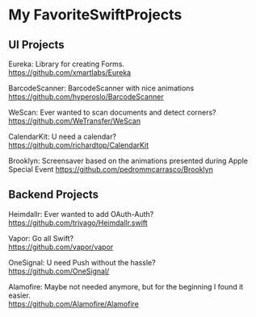 # My FavoriteSwiftProjects 



## UI Projects

Eureka: Library for creating Forms.     
https://github.com/xmartlabs/Eureka

BarcodeScanner: BarcodeScanner with nice animations    
https://github.com/hyperoslo/BarcodeScanner

WeScan: Ever wanted to scan documents and detect corners?    
https://github.com/WeTransfer/WeScan

CalendarKit: U need a calendar?    
https://github.com/richardtop/CalendarKit

Brooklyn: Screensaver based on the animations presented during Apple Special Event
https://github.com/pedrommcarrasco/Brooklyn


## Backend Projects

Heimdallr: Ever wanted to add OAuth-Auth?     
https://github.com/trivago/Heimdallr.swift

Vapor: Go all Swift?    
https://github.com/vapor/vapor

OneSignal: U need Push without the hassle?    
https://github.com/OneSignal/

Alamofire: Maybe not needed anymore, but for the beginning I found it easier.    
https://github.com/Alamofire/Alamofire


